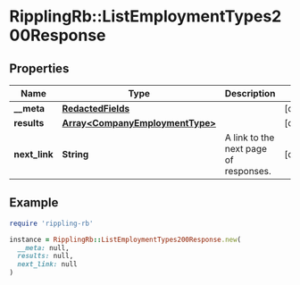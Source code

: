 # RipplingRb::ListEmploymentTypes200Response

## Properties

| Name | Type | Description | Notes |
| ---- | ---- | ----------- | ----- |
| **__meta** | [**RedactedFields**](RedactedFields.md) |  | [optional] |
| **results** | [**Array&lt;CompanyEmploymentType&gt;**](CompanyEmploymentType.md) |  | [optional] |
| **next_link** | **String** | A link to the next page of responses. | [optional] |

## Example

```ruby
require 'rippling-rb'

instance = RipplingRb::ListEmploymentTypes200Response.new(
  __meta: null,
  results: null,
  next_link: null
)
```


